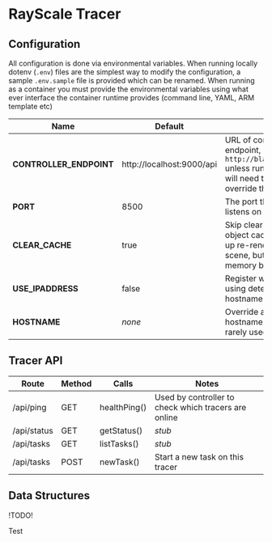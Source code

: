 # RayScale Tracer

## Configuration
All configuration is done via environmental variables. When running locally dotenv (`.env`) files are the simplest way to modify the configuration, a sample `.env.sample` file is provided which can be renamed. When running as a container you must provide the environmental variables using what ever interface the container runtime provides (command line, YAML, ARM template etc)

| Name                    | Default                   | Notes                                                                                                                               |
| ----------------------- | ------------------------- | ----------------------------------------------------------------------------------------------------------------------------------- |
| **CONTROLLER_ENDPOINT** | http://localhost:9000/api | URL of controller API endpoint, e.g. `http://blahblah:9000/api` unless running locally you will need to set and override this value |
| **PORT**                | 8500                      | The port the server listens on                                                                                                      |
| **CLEAR_CACHE**         | true                      | Skip clearing texture & object cache. Can speed up re-renders of same scene, but could case memory bloat                            |
| **USE_IPADDRESS**       | false                     | Register with controller using detected IP not hostname                                                                             |
| **HOSTNAME**            | *none*                    | Override automatic hostname detection, rarely used if ever                                                                          |


## Tracer API

| Route       | Method | Calls        | Notes                                                |
| ----------- | ------ | ------------ | ---------------------------------------------------- |
| /api/ping   | GET    | healthPing() | Used by controller to check which tracers are online |
| /api/status | GET    | getStatus()  | *stub*                                               |
| /api/tasks  | GET    | listTasks()  | *stub*                                               |
| /api/tasks  | POST   | newTask()    | Start a new task on this tracer                      |

## Data Structures

!TODO!

Test